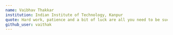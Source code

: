 ```yaml
---
name: Vaibhav Thakkar
institution: Indian Institute of Technology, Kanpur
quote: Hard work, patience and a bit of luck are all you need to be successful. 
github_user: vaithak
---
```

